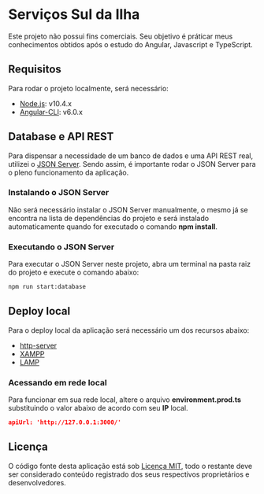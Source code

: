 # Serviços Sul da Ilha

Este projeto não possui fins comerciais. Seu objetivo é práticar meus conhecimentos obtidos após o estudo do Angular, Javascript e TypeScript.


## Requisitos

Para rodar o projeto localmente, será necessário:

- [Node.js](https://nodejs.org/en/): v10.4.x
- [Angular-CLI](https://cli.angular.io): v6.0.x

## Database e API REST
Para dispensar a necessidade de um banco de dados e uma API REST real, utilizei o [JSON Server](https://github.com/typicode/json-server). Sendo assim, é importante rodar o JSON Server para o pleno funcionamento da aplicação.

### Instalando o JSON Server
Não será necessário instalar o JSON Server manualmente, o mesmo já se encontra na lista de dependências do projeto e será instalado automaticamente quando for executado o comando **npm install**.


### Executando o JSON Server
Para executar o JSON Server neste projeto, abra um terminal na pasta raiz do projeto e execute o comando abaixo:

```bash
npm run start:database
```

## Deploy local

Para o deploy local da aplicação será necessário um dos recursos abaixo:

- [http-server](https://www.npmjs.com/package/http-server)
- [XAMPP](https://www.apachefriends.org/pt_br/index.html)
- [LAMP](https://pt.wikipedia.org/wiki/LAMP)

### Acessando em rede local

Para funcionar em sua rede local, altere o arquivo **environment.prod.ts** substituindo o valor abaixo de acordo com seu **IP** local.

```json
apiUrl: 'http://127.0.0.1:3000/'
```

## Licença

O código fonte desta aplicação está sob [Licença MIT](LICENSE), todo o restante deve ser considerado conteúdo registrado dos seus respectivos proprietários e desenvolvedores.
